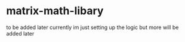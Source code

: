 # matrix-math-libary

to be added later
currently im just setting up the logic but more will be added later
